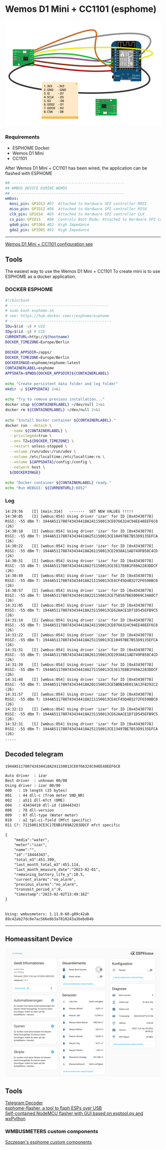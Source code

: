 # Wemos D1 Mini + CC1101 (esphome)



![Wemos D1 Mini + CC1101](../docs/d1min_cc1101.png)

### Requirements
- ESPHOME Docker
- Wemos D1 Mini
- CC1101


After Wemos D1 Mini + CC1101 has been wired, the application can be flashed with ESPHOME

```yaml
## ---------------------------------------------------
## WMBUS DEVICE D1MINI WEMOS
## ---------------------------------------------------
wmbus:
  mosi_pin: GPIO13 #D7  Attached to Hardware SPI controller MOSI
  miso_pin: GPIO12 #D6  Attached to Hardware SPI controller MISO
  clk_pin: GPIO14  #D5  Attached to Hardware SPI controller CLK
  cs_pin: GPIO15   #D8  Controls Boot Mode; Attached to Hardware SPI controller CS
  gdo0_pin: GPIO04 #D2  High Impedance
  gdo2_pin: GPIO05 #D1  High Impedance
```  
<hr>

[Wemos D1 Mini + CC1101 configuration see](wmbus-minid1.yaml)

## Tools

The easiest way to use the Wemos D1 Mini + CC1101 To create mini is to use ESPHOME as a docker application.

### DOCKER ESPHOME

```bash
#!/bin/bash
# ---------------------------------------------
# sudo bash esphome.sh
# see: https://hub.docker.com/r/esphome/esphome
# ----------------------------------------------
IDu=$(id -u) # UID
IDg=$(id -g) # GID
CURRENTURL=http://$(hostname)
DOCKER_TIMEZONE=Europe/Berlin

DOCKER_APPSDIR=/apps/
DOCKER_TIMEZONE=Europe/Berlin
DOCKERIMAGE=esphome/esphome:latest
CONTAINERLABEL=esphome
APPSDATA=$PWD${DOCKER_APPSDIR}${CONTAINERLABEL}

echo "Create persistent data folder and log folder"
mkdir -p ${APPSDATA} 2>&1

echo "Try to remove previuos installation..."
docker stop ${CONTAINERLABEL} >/dev/null 2>&1
docker rm ${CONTAINERLABEL} >/dev/null 2>&1

echo "Install Docker container ${CONTAINERLABEL}."
docker run --detach \
  --name ${CONTAINERLABEL} \
  --privileged=true \
  --env TZ=${DOCKER_TIMEZONE} \
  --restart unless-stopped \
  --volume /run/udev:/run/udev \
  --volume /etc/localtime:/etc/localtime:ro \
  --volume ${APPSDATA}/config:/config \
  --network host \
  ${DOCKERIMAGE}

echo "Docker container ${CONTAINERLABEL} ready."
echo "Run WEBGUI: ${CURRENTURL}:6052"
```

### Log
```
14:29:56	[I]	[main:314]	 -------  SET NEW VALUES !!!!!
14:30:05	[I]	[wmbus:054]	Using driver 'izar' for ID [0x43430778] RSSI: -55 dBm T: 1944A511780743434418A241150013CE0766324C94EE48EEF6C8 (26)
14:30:18	[I]	[wmbus:054]	Using driver 'izar' for ID [0x43430778] RSSI: -55 dBm T: 1944A511780743434418A251150013CE10497BE7B53D9135EFCA (26)
14:30:22	[I]	[wmbus:054]	Using driver 'izar' for ID [0x43430778] RSSI: -55 dBm T: 1944A511780743434418A261150013CE2938A11AD749FB58C4CD (26)
14:30:31	[I]	[wmbus:054]	Using driver 'izar' for ID [0x43430778] RSSI: -55 dBm T: 1944A511780743434418A271150013CE3E17E8B1F69A2283DDCF (26)
14:30:49	[I]	[wmbus:054]	Using driver 'izar' for ID [0x43430778] RSSI: -55 dBm T: 1944A511780743434418A211150013CE4CF45D4B3272F6598BC0 (26)
14:30:57	[I]	[wmbus:054]	Using driver 'izar' for ID [0x43430778] RSSI: -55 dBm T: 1944A511780743434418A221150013CE758587B650069C34A0C7 (26)
14:31:05	[I]	[wmbus:054]	Using driver 'izar' for ID [0x43430778] RSSI: -55 dBm T: 1944A511780743434418A231150013CE62AACE1D71D545EFB9C5 (26)
14:31:14	[I]	[wmbus:054]	Using driver 'izar' for ID [0x43430778] RSSI: -55 dBm T: 1944A511780743434418A241150013CE0766324C94EE48EEF6C8 (26)
14:31:22	[I]	[wmbus:054]	Using driver 'izar' for ID [0x43430778] RSSI: -55 dBm T: 1944A511780743434418A251150013CE10497BE7B53D9135EFCA (26)
14:31:31	[I]	[wmbus:054]	Using driver 'izar' for ID [0x43430778] RSSI: -55 dBm T: 1944A511780743434418A261150013CE2938A11AD749FB58C4CD (26)
14:31:39	[I]	[wmbus:054]	Using driver 'izar' for ID [0x43430778] RSSI: -55 dBm T: 1944A511780743434418A271150013CE3E17E8B1F69A2283DDCF (26)
14:31:48	[I]	[wmbus:054]	Using driver 'izar' for ID [0x43430778] RSSI: -55 dBm T: 1944A511780743434418A201150013CE5BDB14E013A12F8292C2 (26)
14:31:57	[I]	[wmbus:054]	Using driver 'izar' for ID [0x43430778] RSSI: -55 dBm T: 1944A511780743434418A211150013CE4CF45D4B3272F6598BC0 (26)
14:32:13	[I]	[wmbus:054]	Using driver 'izar' for ID [0x43430778] RSSI: -55 dBm T: 1944A511780743434418A231150013CE62AACE1D71D545EFB9C5 (26)
14:32:31	[I]	[wmbus:054]	Using driver 'izar' for ID [0x43430778] RSSI: -55 dBm T: 1944A511780743434418A251150013CE13497BE7B53D9135EFCA (26)
.....
```

## Decoded telegram

`1944A511780743434418A241150013CE0766324C94EE48EEF6C8`

```
Auto driver  : izar
Best driver  : unknown 00/00
Using driver : izar 00/00
000   : 19 length (25 bytes)
001   : 44 dll-c (from meter SND_NR)
002   : a511 dll-mfct (DME)
004   : 43434418 dll-id (18444343)
008   : 78 dll-version
009   : 07 dll-type (Water meter)
010   : a2 tpl-ci-field (Mfct specific)
011 C?: 71150013CE3C17E8B1F69A2283DDCF mfct specific

{
    "media":"water",
    "meter":"izar",
    "name":"",
    "id":"18444343",
    "total_m3":451.399,
    "last_month_total_m3":451.114,
    "last_month_measure_date":"2023-02-01",
    "remaining_battery_life_y":10.5,
    "current_alarms":"no_alarm",
    "previous_alarms":"no_alarm",
    "transmit_period_s":8,
    "timestamp":"2023-02-02T13:49:16Z"
}


Using: wmbusmeters: 1.11.0-60-g89c42ab
89c42ab27dc8e7ac566e8b3a7810243a3bebd84b
```

<hr>

## Homeassitant Device
![Homeassistant](docs/ha-Device.png)

## Tools

[Telegram Decoder](https://wmbusmeters.org/)
<br>
[esphome-flasher, a tool to flash ESPs over USB](https://github.com/esphome/esphome-flasher)
<br>
[Self-contained NodeMCU flasher with GUI based on esptool.py and wxPython](https://github.com/marcelstoer/nodemcu-pyflasher)


### WMBUSMETERS custom components
[Szczepan's esphome custom components](https://github.com/SzczepanLeon/esphome-components)
